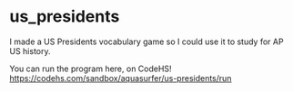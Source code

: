 # us_presidents
I made a US Presidents vocabulary game so I could use it to study for AP US history.

You can run the program here, on CodeHS!
https://codehs.com/sandbox/aquasurfer/us-presidents/run
